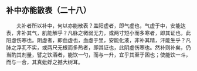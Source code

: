 ## 补中亦能散表（二十八）


&emsp;&emsp;夫补者所以补中，何以亦能散表？盖阳虚者，即气虚也，气虚于中，安能达表，非补其气，肌能解乎？凡脉之微弱无力，或两寸短小而多寒者，即其证也，此阳虚伤寒也。阴虚者，即血虚也，血虚于里，安能化液，非补其精，汗能生乎？凡脉之浮芤不实，或两尺无根而多热者，即其证也，此阴虚伤寒也。然补则补矣，仍当酌其剂量，譬之饮酒者，能饮一勺，而与一升，宜乎其至于困也；使能饮一斗，而与一合，其真蚍蜉之撼大树耳。

